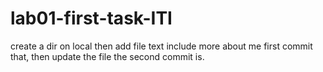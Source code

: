 # lab01-first-task-ITI
create a dir on local then add file text include more about me first commit that, then update the file the second commit is.
